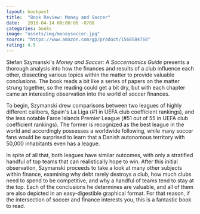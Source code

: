 ```yaml
---
layout: bookpost
title:  "Book Review: Money and Soccer"
date:   2018-04-14 00:00:00 -0700
categories: books
image: "assets/img/moneysoccer.jpg"
source: "https://www.amazon.com/gp/product/1568584768"
rating: 4.5
---
```

Stefan Szymanski's *Money and Soccer: A Soccernomics Guide* presents a thorough analysis into how the finances and results of a club influence each other, dissecting various topics within the matter to provide valuable conclusions. The book reads a bit like a series of papers on the matter strung together, so the reading could get a bit dry, but with each chapter came an interesting observation into the world of soccer finances.

To begin, Szymanski drew comparisons between two leagues of highly different calibers, Spain's La Liga (\#1 in UEFA club coefficient rankings), and the less notable Faroe Islands Premier League (\#51 out of 55 in UEFA club coefficient rankings). The former is recognized as the best league in the world and accordingly possesses a worldwide following, while many soccer fans would be surprised to learn that a Danish autonomous territory with 50,000 inhabitants even has a league.

In spite of all that, both leagues have similar outcomes, with only a stratified handful of top teams that can realistically hope to win. After this initial observation, Szymanski proceeds to take a look at many other subjects within finance, examining why debt rarely destroys a club, how much clubs need to spend to be competitive, and why a handful of teams tend to stay at the top. Each of the conclusions he determines are valuable, and all of them are also depicted in an easy-digestible graphical format. For that reason, if the intersection of soccer and finance interests you, this is a fantastic book to read.
